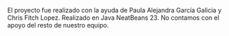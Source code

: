 El proyecto fue realizado con la ayuda de Paula Alejandra García Galicia y Chris Fitch Lopez.
Realizado en Java NeatBeans 23.
No contamos con el apoyo del resto de nuestro equipo.
